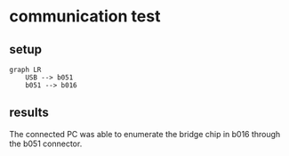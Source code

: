 # communication test
## setup
```mermaid
graph LR
    USB --> b051
    b051 --> b016
```
## results
The connected PC was able to enumerate the bridge chip in b016 through the b051 connector.
